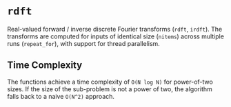 # `rdft`

Real-valued forward / inverse discrete Fourier transforms (`rdft`, `irdft`).
The transforms are computed for inputs of identical size (`nitems`) across multiple runs (`repeat_for`), with support for thread parallelism.

## Time Complexity

The functions achieve a time complexity of `O(N log N)` for power-of-two sizes.
If the size of the sub-problem is not a power of two, the algorithm falls back to a naive `O(N^2)` approach.

